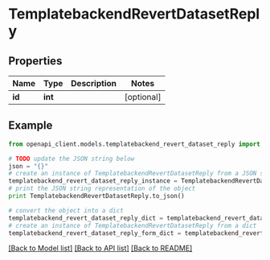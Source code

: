 # TemplatebackendRevertDatasetReply


## Properties

Name | Type | Description | Notes
------------ | ------------- | ------------- | -------------
**id** | **int** |  | [optional] 

## Example

```python
from openapi_client.models.templatebackend_revert_dataset_reply import TemplatebackendRevertDatasetReply

# TODO update the JSON string below
json = "{}"
# create an instance of TemplatebackendRevertDatasetReply from a JSON string
templatebackend_revert_dataset_reply_instance = TemplatebackendRevertDatasetReply.from_json(json)
# print the JSON string representation of the object
print TemplatebackendRevertDatasetReply.to_json()

# convert the object into a dict
templatebackend_revert_dataset_reply_dict = templatebackend_revert_dataset_reply_instance.to_dict()
# create an instance of TemplatebackendRevertDatasetReply from a dict
templatebackend_revert_dataset_reply_form_dict = templatebackend_revert_dataset_reply.from_dict(templatebackend_revert_dataset_reply_dict)
```
[[Back to Model list]](../README.md#documentation-for-models) [[Back to API list]](../README.md#documentation-for-api-endpoints) [[Back to README]](../README.md)


